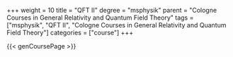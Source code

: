 +++
weight = 10
title = "QFT II"
degree = "msphysik"
parent = "Cologne Courses in General Relativity and Quantum Field Theory"
tags = ["msphysik", "QFT II", "Cologne Courses in General Relativity and Quantum Field Theory"]
categories = ["course"]
+++

{{< genCoursePage >}}
